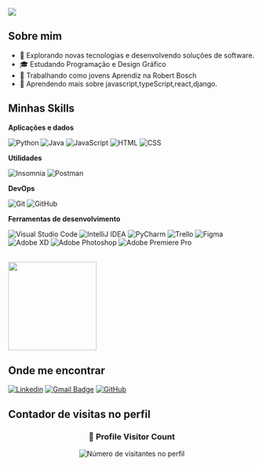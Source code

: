![](https://komarev.com/ghpvc/?username=iuricode&color=006bed)

## Sobre mim

- 🤔 Explorando novas tecnologias e desenvolvendo soluções de software.
- 🎓 Estudando Programação e Design Gráfico
- 💼 Trabalhando como jovens Aprendiz na Robert Bosch
- 🌱 Aprendendo mais sobre javascript,typeScript,react,django.

## Minhas Skills

**Aplicações e dados**

![Python](https://img.shields.io/badge/-Python-333333?style=flat&logo=python&logoColor=FFD43B)
![Java](https://img.shields.io/badge/-Java-333333?style=flat&logo=Java&logoColor=007396)
![JavaScript](https://img.shields.io/badge/-JavaScript-333333?style=flat&logo=javascript)
![HTML](https://img.shields.io/badge/-HTML5-333333?style=flat&logo=HTML5)
![CSS](https://img.shields.io/badge/-CSS-333333?style=flat&logo=CSS3&logoColor=1572B6)

**Utilidades**

![Insomnia](https://img.shields.io/badge/-Insomnia-333333?style=flat&logo=insomnia)
![Postman](https://img.shields.io/badge/-Postman-333333?style=flat&logo=postman)

**DevOps**

![Git](https://img.shields.io/badge/-Git-333333?style=flat&logo=git)
![GitHub](https://img.shields.io/badge/-GitHub-333333?style=flat&logo=github)


**Ferramentas de desenvolvimento**

![Visual Studio Code](https://img.shields.io/badge/-Visual%20Studio%20Code-333333?style=flat&logo=visual-studio-code&logoColor=007ACC)
![IntelliJ IDEA](https://img.shields.io/badge/-IntelliJ%20IDEA-333333?style=flat&logo=intellij-idea&logoColor=FE2857)
![PyCharm](https://img.shields.io/badge/-PyCharm-333333?style=flat&logo=pycharm&logoColor=21D789)
![Trello](https://img.shields.io/badge/-Trello-333333?style=flat&logo=trello&logoColor=007ACC)
![Figma](https://img.shields.io/badge/-Figma-333333?style=flat&logo=figma&logoColor=007ACC)
![Adobe XD](https://img.shields.io/badge/-Adobe%20XD-333333?style=flat&logo=adobe-xd&logoColor=007ACC)
![Adobe Photoshop](https://img.shields.io/badge/-Photoshop-001E36?style=flat&logo=adobe-photoshop&logoColor=31A8FF)
![Adobe Premiere Pro](https://img.shields.io/badge/-Premiere%20Pro-9999FF?style=flat&logo=adobe-premiere-pro&logoColor=white)



<br/>

<a href="https://github.com/Renangr55" title="Perfil do Renan">
  <img height="180em" src="https://github-readme-stats.vercel.app/api?username=Renangr55&theme=blueberry&show_icons=true" />
</a>

## Onde me encontrar

[![Linkedin](https://img.shields.io/badge/-username-blue?style=flat-square&logo=Linkedin&logoColor=white&link=LINK-DO-SEU-LINKEDIN)](LINK-DO-SEU-LINKEDIN)
[![Gmail Badge](https://img.shields.io/badge/-renan.g.rodrigues5@gmail.com-006bed?style=flat-square&logo=Gmail&logoColor=white&link=mailto:/-renan.g.rodrigues5@gmail.com)](mailto:)
[![GitHub](https://img.shields.io/github/followers/iuricode?label=follow&style=social)](LINK-DO-SEU-GITHUB)

## Contador de visitas no perfil
<div align="center">
  <h3><b>📍 Profile Visitor Count</b></h3>
</div>

<p align="center">
  <img
    src="https://profile-counter.glitch.me/Renangr55/count.svg"
    alt="Número de visitantes no perfil"
  />
</p>
